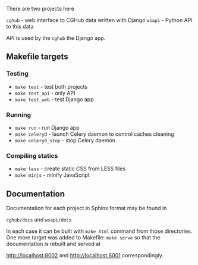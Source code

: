 There are two projects here 

`cghub` - web interface to CGHub data written with Django
`wsapi` - Python API to this data

API is used by the `cghub` the Django app.

## Makefile targets

### Testing

- `make test` - test both projects
- `make test_api` - only API
- `make test_web` - test Django app

### Running

- `make run` - run Django app
- `make celeryd` - launch Celery daemon to control caches cleaning
- `make celeryd_stop` - stop Celery daemon

### Compiling statics

- `make less` - create static CSS from LESS files
- `make minjs` - minify JavaScript

## Documentation

Documentation for each project in Sphinx format may be found in

`cghub/docs` and
`wsapi/docs`

In each case it can be built with `make html` command from those directories. 
One more target was added to Makefile:
`make serve` so that the documentation is rebuilt and served at 

<http://localhost:8002> and
<http://localhost:8001> correspondingly.

